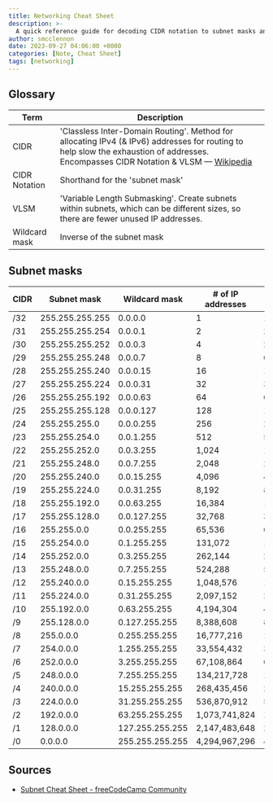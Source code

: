 ```yaml
---
title: Networking Cheat Sheet
description: >-
  A quick reference guide for decoding CIDR notation to subnet masks and vice versa.
author: smcclennon
date: 2023-09-27 04:06:00 +0000
categories: [Note, Cheat Sheet]
tags: [networking]
---
```


## Glossary

| Term | Description |
| --- | --- |
| CIDR | 'Classless Inter-Domain Routing'. Method for allocating IPv4 (& IPv6) addresses for routing to help slow the exhaustion of addresses. Encompasses CIDR Notation & VLSM ­— [Wikipedia](https://en.wikipedia.org/wiki/Classless_Inter-Domain_Routing) |
| CIDR Notation | Shorthand for the 'subnet mask' |
| VLSM | 'Variable Length Submasking'. Create subnets within subnets, which can be different sizes, so there are fewer unused IP addresses. |
| Wildcard mask | Inverse of the subnet mask |

## Subnet masks

| CIDR | Subnet mask | Wildcard mask | # of IP addresses | # of usable IP addresses |
| --- | --- | --- | --- | --- |
| /32 | 255.255.255.255 | 0.0.0.0 | 1   | 1   |
| /31 | 255.255.255.254 | 0.0.0.1 | 2   | 2*  |
| /30 | 255.255.255.252 | 0.0.0.3 | 4   | 2   |
| /29 | 255.255.255.248 | 0.0.0.7 | 8   | 6   |
| /28 | 255.255.255.240 | 0.0.0.15 | 16  | 14  |
| /27 | 255.255.255.224 | 0.0.0.31 | 32  | 30  |
| /26 | 255.255.255.192 | 0.0.0.63 | 64  | 62  |
| /25 | 255.255.255.128 | 0.0.0.127 | 128 | 126 |
| /24 | 255.255.255.0 | 0.0.0.255 | 256 | 254 |
| /23 | 255.255.254.0 | 0.0.1.255 | 512 | 510 |
| /22 | 255.255.252.0 | 0.0.3.255 | 1,024 | 1,022 |
| /21 | 255.255.248.0 | 0.0.7.255 | 2,048 | 2,046 |
| /20 | 255.255.240.0 | 0.0.15.255 | 4,096 | 4,094 |
| /19 | 255.255.224.0 | 0.0.31.255 | 8,192 | 8,190 |
| /18 | 255.255.192.0 | 0.0.63.255 | 16,384 | 16,382 |
| /17 | 255.255.128.0 | 0.0.127.255 | 32,768 | 32,766 |
| /16 | 255.255.0.0 | 0.0.255.255 | 65,536 | 65,534 |
| /15 | 255.254.0.0 | 0.1.255.255 | 131,072 | 131,070 |
| /14 | 255.252.0.0 | 0.3.255.255 | 262,144 | 262,142 |
| /13 | 255.248.0.0 | 0.7.255.255 | 524,288 | 524,286 |
| /12 | 255.240.0.0 | 0.15.255.255 | 1,048,576 | 1,048,574 |
| /11 | 255.224.0.0 | 0.31.255.255 | 2,097,152 | 2,097,150 |
| /10 | 255.192.0.0 | 0.63.255.255 | 4,194,304 | 4,194,302 |
| /9  | 255.128.0.0 | 0.127.255.255 | 8,388,608 | 8,388,606 |
| /8  | 255.0.0.0 | 0.255.255.255 | 16,777,216 | 16,777,214 |
| /7  | 254.0.0.0 | 1.255.255.255 | 33,554,432 | 33,554,430 |
| /6  | 252.0.0.0 | 3.255.255.255 | 67,108,864 | 67,108,862 |
| /5  | 248.0.0.0 | 7.255.255.255 | 134,217,728 | 134,217,726 |
| /4  | 240.0.0.0 | 15.255.255.255 | 268,435,456 | 268,435,454 |
| /3  | 224.0.0.0 | 31.255.255.255 | 536,870,912 | 536,870,910 |
| /2  | 192.0.0.0 | 63.255.255.255 | 1,073,741,824 | 1,073,741,822 |
| /1  | 128.0.0.0 | 127.255.255.255 | 2,147,483,648 | 2,147,483,646 |
| /0  | 0.0.0.0 | 255.255.255.255 | 4,294,967,296 | 4,294,967,294 |


## Sources
- [Subnet Cheat Sheet - freeCodeCamp Community](https://www.freecodecamp.org/news/subnet-cheat-sheet-24-subnet-mask-30-26-27-29-and-other-ip-address-cidr-network-references/)
